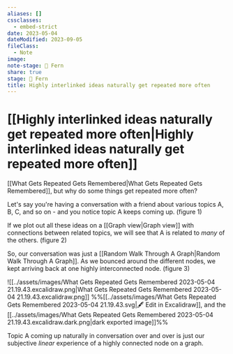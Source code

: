 ```yaml
---
aliases: []
cssclasses:
  - embed-strict
date: 2023-05-04
dateModified: 2023-09-05
fileClass:
  - Note
image: 
note-stage: 🌿 Fern
share: true
stage: 🌿 Fern
title: Highly interlinked ideas naturally get repeated more often
---
```


# [[Highly interlinked ideas naturally get repeated more often|Highly interlinked ideas naturally get repeated more often]]

[[What Gets Repeated Gets Remembered|What Gets Repeated Gets Remembered]], but why do some things get repeated more often?

Let's say you're having a conversation with a friend about various topics A, B, C, and so on - and you notice topic A keeps coming up. (figure 1)

If we plot out all these ideas on a [[Graph view|Graph view]] with connections between related topics, we will see that A is related to _many_ of the others. (figure 2)

So, our conversation was just a [[Random Walk Through A Graph|Random Walk Through A Graph]]. As we bounced around the different nodes, we kept arriving back at one highly interconnected node. (figure 3)

![[../assets/images/What Gets Repeated Gets Remembered 2023-05-04 21.19.43.excalidraw.png|What Gets Repeated Gets Remembered 2023-05-04 21.19.43.excalidraw.png]]
%%[[../assets/images/What Gets Repeated Gets Remembered 2023-05-04 21.19.43.svg|🖋 Edit in Excalidraw]], and the [[../assets/images/What Gets Repeated Gets Remembered 2023-05-04 21.19.43.excalidraw.dark.png|dark exported image]]%%

Topic A coming up naturally in conversation over and over is just our subjective _linear_ experience of a highly connected node on a graph. 
